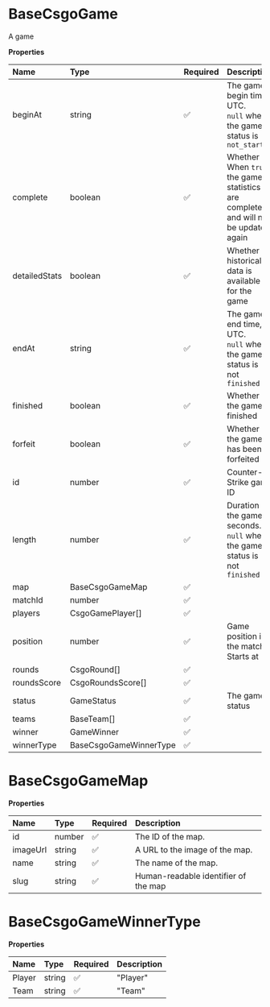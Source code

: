 # BaseCsgoGame

A game

**Properties**

| Name          | Type                   | Required | Description                                                                         |
| :------------ | :--------------------- | :------- | :---------------------------------------------------------------------------------- |
| beginAt       | string                 | ✅       | The game begin time, UTC. <br/>`null` when the game status is `not_started`         |
| complete      | boolean                | ✅       | Whether When `true`, the game statistics are complete and will not be updated again |
| detailedStats | boolean                | ✅       | Whether historical data is available for the game                                   |
| endAt         | string                 | ✅       | The game end time, UTC. <br/>`null` when the game status is not `finished`          |
| finished      | boolean                | ✅       | Whether the game is finished                                                        |
| forfeit       | boolean                | ✅       | Whether the game has been forfeited                                                 |
| id            | number                 | ✅       | Counter-Strike game ID                                                              |
| length        | number                 | ✅       | Duration of the game in seconds. <br/>`null` when the game status is not `finished` |
| map           | BaseCsgoGameMap        | ✅       |                                                                                     |
| matchId       | number                 | ✅       |                                                                                     |
| players       | CsgoGamePlayer[]       | ✅       |                                                                                     |
| position      | number                 | ✅       | Game position in the match. Starts at 1                                             |
| rounds        | CsgoRound[]            | ✅       |                                                                                     |
| roundsScore   | CsgoRoundsScore[]      | ✅       |                                                                                     |
| status        | GameStatus             | ✅       | The game status                                                                     |
| teams         | BaseTeam[]             | ✅       |                                                                                     |
| winner        | GameWinner             | ✅       |                                                                                     |
| winnerType    | BaseCsgoGameWinnerType | ✅       |                                                                                     |

# BaseCsgoGameMap

**Properties**

| Name     | Type   | Required | Description                          |
| :------- | :----- | :------- | :----------------------------------- |
| id       | number | ✅       | The ID of the map.                   |
| imageUrl | string | ✅       | A URL to the image of the map.       |
| name     | string | ✅       | The name of the map.                 |
| slug     | string | ✅       | Human-readable identifier of the map |

# BaseCsgoGameWinnerType

**Properties**

| Name   | Type   | Required | Description |
| :----- | :----- | :------- | :---------- |
| Player | string | ✅       | "Player"    |
| Team   | string | ✅       | "Team"      |
